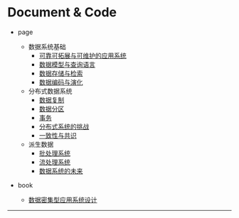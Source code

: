 
# Document & Code

- page
  - 数据系统基础
    - [可靠可拓展与可维护的应用系统](https://github.com/zozospider/note/blob/master/distributed/Data-Intensive/Data-Intensive-book1cn-可靠可拓展与可维护的应用系统.md)
    - [数据模型与查询语言](https://github.com/zozospider/note/blob/master/distributed/Data-Intensive/Data-Intensive-book1cn-数据模型与查询语言.md)
    - [数据存储与检索](https://github.com/zozospider/note/blob/master/distributed/Data-Intensive/Data-Intensive-book1cn-数据存储与检索.md)
    - [数据编码与演化](https://github.com/zozospider/note/blob/master/distributed/ZooKeeper/Data-Intensive-book1cn-数据编码与演化.md)
  - 分布式数据系统
    - [数据复制](https://github.com/zozospider/note/blob/master/distributed/Data-Intensive/Data-Intensive-book1cn-数据复制.md)
    - [数据分区](https://github.com/zozospider/note/blob/master/distributed/Data-Intensive/Data-Intensive-book1cn-数据分区.md)
    - [事务](https://github.com/zozospider/note/blob/master/distributed/Data-Intensive/Data-Intensive-book1cn-事务.md)
    - [分布式系统的挑战](https://github.com/zozospider/note/blob/master/distributed/Data-Intensive/Data-Intensive-book1cn-分布式系统的挑战.md)
    - [一致性与共识](https://github.com/zozospider/note/blob/master/distributed/Data-Intensive/Data-Intensive-book1cn-一致性与共识.md)
  - 派生数据
    - [批处理系统](https://github.com/zozospider/note/blob/master/distributed/Data-Intensive/Data-Intensive-book1cn-批处理系统.md)
    - [流处理系统](https://github.com/zozospider/note/blob/master/distributed/Data-Intensive/Data-Intensive-book1cn-流处理系统.md)
    - [数据系统的未来](https://github.com/zozospider/note/blob/master/distributed/Data-Intensive/Data-Intensive-book1cn-数据系统的未来.md)

- book
  - [数据密集型应用系统设计](https://www.amazon.cn/dp/B07HGH8153)

---
